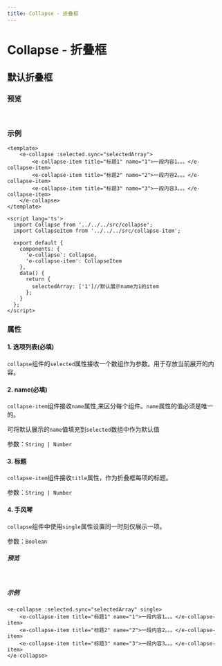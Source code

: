 ```yaml
---
title: Collapse - 折叠框
---
```


# Collapse - 折叠框

## 默认折叠框
### 预览

<br>

<ClientOnly>
<collapse-demos />
</ClientOnly>

### 示例

```vue{20}
<template>
    <e-collapse :selected.sync="selectedArray">
        <e-collapse-item title="标题1" name="1">一段内容1。。。</e-collapse-item>
        <e-collapse-item title="标题2" name="2">一段内容2。。。</e-collapse-item>
        <e-collapse-item title="标题3" name="3">一段内容3。。。</e-collapse-item>
    </e-collapse>
</template>

<script lang='ts'>
  import Collapse from '../../../src/collapse';
  import CollapseItem from '../../../src/collapse-item';

  export default {
    components: {
      'e-collapse': Collapse,
      'e-collapse-item': CollapseItem
    },
    data() {
      return {
        selectedArray: ['1']//默认展示name为1的item
      };
    }
  };
</script>
```

### 属性

#### 1. 选项列表(必填)

`collapse`组件的`selected`属性接收一个数组作为参数。用于存放当前展开的内容。


#### 2. name(必填)
`collapse-item`组件接收`name`属性,来区分每个组件。`name`属性的值必须是唯一的。

可将默认展示的`name`值填充到`selected`数组中作为默认值

参数：`String | Number`


#### 3. 标题

`collapse-item`组件接收`title`属性，作为折叠框每项的标题。

参数：`String | Number`

#### 4. 手风琴
`collapse`组件中使用`single`属性设置同一时刻仅展示一项。

参数：`Boolean`

##### 预览
<br>

<ClientOnly>
<collapse-single-demos />
</ClientOnly>

##### 示例

```vue{1}
<e-collapse :selected.sync="selectedArray" single>
    <e-collapse-item title="标题1" name="1">一段内容1。。。</e-collapse-item>
    <e-collapse-item title="标题2" name="2">一段内容2。。。</e-collapse-item>
    <e-collapse-item title="标题3" name="3">一段内容3。。。</e-collapse-item>
</e-collapse>
```

